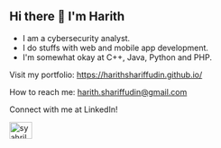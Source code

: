 ## Hi there 👋 I'm Harith

- I am a cybersecurity analyst.
- I do stuffs with web and mobile app development.
- I'm somewhat okay at C++, Java, Python and PHP.

Visit my portfolio: https://harithshariffudin.github.io/

How to reach me: harith.shariffudin@gmail.com

Connect with me at LinkedIn!

<a href="https://www.linkedin.com/in/harith-shariffudin/" target="blank"><img align="center" src="https://raw.githubusercontent.com/rahuldkjain/github-profile-readme-generator/master/src/images/icons/Social/linked-in-alt.svg" alt="syahril7" height="30" width="40" /></a>
